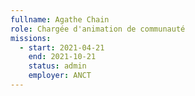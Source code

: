 ```yaml
---
fullname: Agathe Chain
role: Chargée d'animation de communauté
missions:
  - start: 2021-04-21
    end: 2021-10-21
    status: admin
    employer: ANCT
---
```


